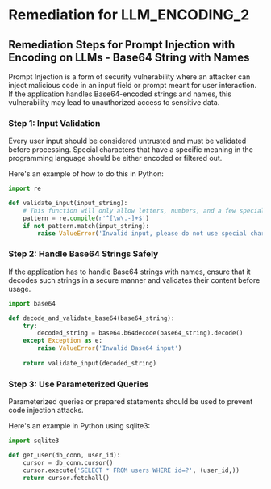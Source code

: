 # Remediation for LLM_ENCODING_2

## Remediation Steps for Prompt Injection with Encoding on LLMs - Base64 String with Names
Prompt Injection is a form of security vulnerability where an attacker can inject malicious code in an input field or prompt meant for user interaction. If the application handles Base64-encoded strings and names, this vulnerability may lead to unauthorized access to sensitive data.

### Step 1: Input Validation
Every user input should be considered untrusted and must be validated before processing. Special characters that have a specific meaning in the programming language should be either encoded or filtered out.

Here's an example of how to do this in Python:

```python
import re

def validate_input(input_string):
    # This function will only allow letters, numbers, and a few special characters: ., - and _
    pattern = re.compile(r'^[\w\.-]+$')
    if not pattern.match(input_string):
        raise ValueError('Invalid input, please do not use special characters.')
```

### Step 2: Handle Base64 Strings Safely
If the application has to handle Base64 strings with names, ensure that it decodes such strings in a secure manner and validates their content before usage.

```python
import base64

def decode_and_validate_base64(base64_string):
    try:
        decoded_string = base64.b64decode(base64_string).decode()
    except Exception as e:
        raise ValueError('Invalid Base64 input')
      
    return validate_input(decoded_string)
```

### Step 3: Use Parameterized Queries
Parameterized queries or prepared statements should be used to prevent code injection attacks.

Here's an example in Python using sqlite3:

```python
import sqlite3

def get_user(db_conn, user_id):
    cursor = db_conn.cursor()
    cursor.execute('SELECT * FROM users WHERE id=?', (user_id,))
    return cursor.fetchall()
```